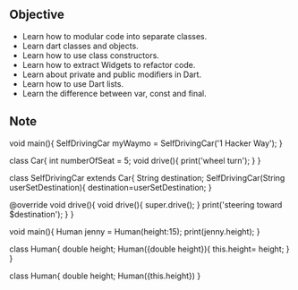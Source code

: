 ## Objective

* Learn how to modular code into separate classes.
* Learn dart classes and objects.
* Learn how to use class constructors.
* Learn how to extract Widgets to refactor code.
* Learn about private and public modifiers in Dart.
* Learn how to use Dart lists.
* Learn the difference between var, const and final.

## Note

void main(){
  SelfDrivingCar myWaymo = SelfDrivingCar('1 Hacker Way');
}

class Car{
  int numberOfSeat = 5;
  void drive(){
    print('wheel turn');
  }
}

class SelfDrivingCar extends Car{
  String destination;
  SelfDrivingCar(String userSetDestination){
    destination=userSetDestination;
  }

  @override
  void drive(){
    void drive(){
      super.drive();
    }
    print('steering toward $destination');
  }
}

void main(){
    Human jenny = Human(height:15);
    print(jenny.height);
}

class Human{
    double height;
    Human({double height}){
        this.height= height;
    }
}

class Human{
    double height;
    Human({this.height})
}